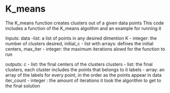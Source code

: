 # K_means
The K_means function creates clusters out of a given data points
This code includes a function of the K_means algoithm and an example for running it

Inputs:
data -list:                   a list of points in any desired dimention
K - integer:                  the number of clusters desired,
initial_c - list with arrays: defines the initial centers, 
max_iter - integer:           the maximum iterations alowd for the function to run

outputs:
c - list:              the final centers of the clusters
clusters - list:       the final clusters, each cluster includes the points that belongs to it
labels - array:        an array of the labels for every point, in the order as the points appear in data
iter_count - integer : the amount of iterations it took the algorithm to get to the final solution 
